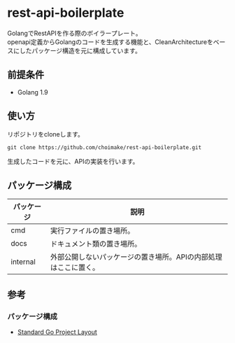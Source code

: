 # rest-api-boilerplate
GolangでRestAPIを作る際のボイラープレート。  
openapi定義からGolangのコードを生成する機能と、CleanArchitectureをベースにしたパッケージ構造を元に構成しています。

## 前提条件
- Golang 1.9

## 使い方
リポジトリをcloneします。
```
git clone https://github.com/choimake/rest-api-boilerplate.git
```

生成したコードを元に、APIの実装を行います。

## パッケージ構成
| パッケージ    | 説明                                |
|----------|-----------------------------------|
| cmd      | 実行ファイルの置き場所。                      |
| docs     | ドキュメント類の置き場所。                     |
| internal | 外部公開しないパッケージの置き場所。APIの内部処理はここに置く。 |

## 参考
### パッケージ構成
- [Standard Go Project Layout](https://github.com/golang-standards/project-layout)
